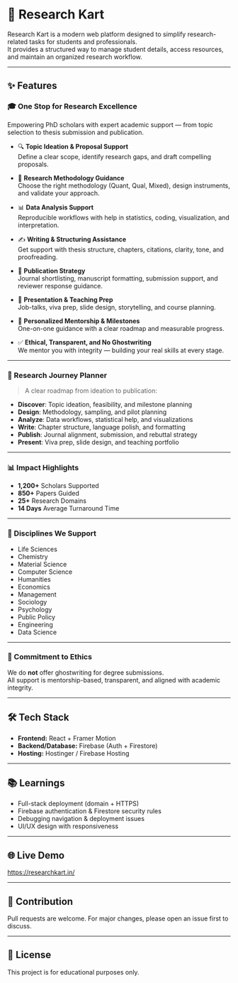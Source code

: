 # 🚀 Research Kart

Research Kart is a modern web platform designed to simplify research-related tasks for students and professionals.  
It provides a structured way to manage student details, access resources, and maintain an organized research workflow.  


---



## ✨ Features

### 🎓 One Stop for Research Excellence
Empowering PhD scholars with expert academic support — from topic selection to thesis submission and publication.  

- 🔍 **Topic Ideation & Proposal Support**  
  Define a clear scope, identify research gaps, and draft compelling proposals.

- 🧪 **Research Methodology Guidance**  
  Choose the right methodology (Quant, Qual, Mixed), design instruments, and validate your approach.

- 📊 **Data Analysis Support**  
  Reproducible workflows with help in statistics, coding, visualization, and interpretation.

- ✍️ **Writing & Structuring Assistance**  
  Get support with thesis structure, chapters, citations, clarity, tone, and proofreading.

- 📰 **Publication Strategy**  
  Journal shortlisting, manuscript formatting, submission support, and reviewer response guidance.

- 🎤 **Presentation & Teaching Prep**  
  Job-talks, viva prep, slide design, storytelling, and course planning.

- 📅 **Personalized Mentorship & Milestones**  
  One-on-one guidance with a clear roadmap and measurable progress.

- ✅ **Ethical, Transparent, and No Ghostwriting**  
  We mentor you with integrity — building your real skills at every stage.

---

### 🧭 Research Journey Planner

> A clear roadmap from ideation to publication:

- **Discover**: Topic ideation, feasibility, and milestone planning  
- **Design**: Methodology, sampling, and pilot planning  
- **Analyze**: Data workflows, statistical help, and visualizations  
- **Write**: Chapter structure, language polish, and formatting  
- **Publish**: Journal alignment, submission, and rebuttal strategy  
- **Present**: Viva prep, slide design, and teaching portfolio

---

### 📊 Impact Highlights

- **1,200+** Scholars Supported  
- **850+** Papers Guided  
- **25+** Research Domains  
- **14 Days** Average Turnaround Time

---

### 🧠 Disciplines We Support

- Life Sciences  
- Chemistry  
- Material Science  
- Computer Science  
- Humanities  
- Economics  
- Management  
- Sociology  
- Psychology  
- Public Policy  
- Engineering  
- Data Science

---

### 🤝 Commitment to Ethics

We do **not** offer ghostwriting for degree submissions.  
All support is mentorship-based, transparent, and aligned with academic integrity.



---



## 🛠️ Tech Stack
- **Frontend:** React + Framer Motion  
- **Backend/Database:** Firebase (Auth + Firestore)  
- **Hosting:** Hostinger / Firebase Hosting  

---

## 📚 Learnings
- Full-stack deployment (domain + HTTPS)  
- Firebase authentication & Firestore security rules  
- Debugging navigation & deployment issues  
- UI/UX design with responsiveness  

---

## 🌐 Live Demo
https://researchkart.in/  



<!-- now final commit before the website deploy through Hostinger (29th Aug 2025 - Friday) -->

---

## 🤝 Contribution
Pull requests are welcome. For major changes, please open an issue first to discuss.  

---

## 📜 License
This project is for educational purposes only.  

